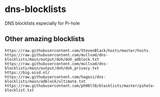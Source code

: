 # dns-blocklists
DNS blocklists especially for Pi-hole

## Other amazing blocklists
```
https://raw.githubusercontent.com/StevenBlack/hosts/master/hosts
https://raw.githubusercontent.com/mullvad/dns-blocklists/main/output/doh/doh_adblock.txt
https://raw.githubusercontent.com/mullvad/dns-blocklists/main/output/doh/doh_privacy.txt
https://big.oisd.nl/
https://raw.githubusercontent.com/hagezi/dns-blocklists/main/adblock/ultimate.txt
https://raw.githubusercontent.com/ph00lt0/blocklists/master/pihole-blocklist.txt
```

